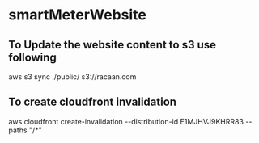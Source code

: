 # smartMeterWebsite
## To Update the website content to s3 use following
aws s3 sync ./public/ s3://racaan.com

## To create cloudfront invalidation
aws cloudfront create-invalidation --distribution-id E1MJHVJ9KHRR83 --paths "/*"
